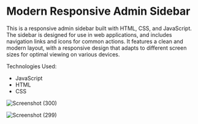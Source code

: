 # Modern Responsive Admin Sidebar

This is a responsive admin sidebar built with HTML, CSS, and JavaScript. The sidebar is designed for use in web applications, and includes navigation links and icons for common actions. It features a clean and modern layout, with a responsive design that adapts to different screen sizes for optimal viewing on various devices.

Technologies Used:

- JavaScript
- HTML
- CSS

![Screenshot (300)](https://user-images.githubusercontent.com/119309614/222032449-385b4015-3fd7-4041-93c5-108fcc5774cf.png)

![Screenshot (299)](https://user-images.githubusercontent.com/119309614/222032476-5cd42513-fe99-4206-992a-18eede03688e.png)
